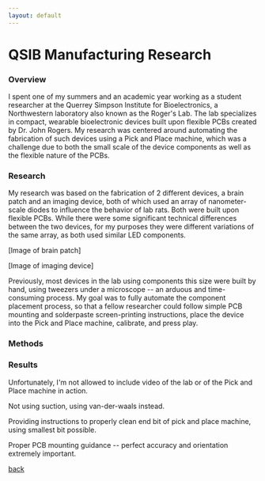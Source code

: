 ```yaml
---
layout: default
---
```


# QSIB Manufacturing Research

### Overview

I spent one of my summers and an academic year working as a student researcher at the Querrey Simpson Institute for Bioelectronics, a Northwestern laboratory also known as the Roger's Lab. The lab specializes in compact, wearable bioelectronic devices built upon flexible PCBs created by Dr. John Rogers. My research was centered around automating the fabrication of such devices using a Pick and Place machine, which was a challenge due to both the small scale of the device components as well as the flexible nature of the PCBs.

### Research

My research was based on the fabrication of 2 different devices, a brain patch and an imaging device, both of which used an array of nanometer-scale diodes to influence the behavior of lab rats. Both were built upon flexible PCBs. While there were some significant technical differences between the two devices, for my purposes they were different variations of the same array, as both used similar LED components.

[Image of brain patch]

[Image of imaging device]

Previously, most devices in the lab using components this size were built by hand, using tweezers under a microscope -- an arduous and time-consuming process. My goal was to fully automate the component placement process, so that a fellow researcher could follow simple PCB mounting and solderpaste screen-printing instructions, place the device into the Pick and Place machine, calibrate, and press play.

### Methods



### Results

Unfortunately, I'm not allowed to include video of the lab or of the Pick and Place machine in action.

Not using suction, using van-der-waals instead.

Providing instructions to properly clean end bit of pick and place machine, using smallest bit possible.

Proper PCB mounting guidance -- perfect accuracy and orientation extremely important.

[back](./)
